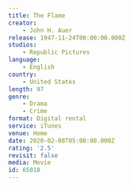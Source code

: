 ```yaml
---
title: The Flame
creator:
    - John H. Auer
release: 1947-11-24T00:00:00.000Z
studios:
    - Republic Pictures
language:
    - English
country:
    - United States
length: 97
genre:
    - Drama
    - Crime
format: Digital rental
service: iTunes
venue: Home
date: 2020-02-08T05:00:00.000Z
rating: '2.5'
revisit: false
media: Movie
id: 65018
---
```



